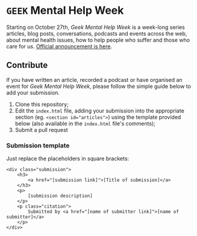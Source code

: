 # `GEEK` Mental Help Week

Starting on October 27th, _Geek Mental Help Week_ is a week-long series articles, blog posts, conversations, podcasts and events across the web, about mental health issues, how to help people who suffer and those who care for us. [Official announcement is here](http://www.stuffandnonsense.co.uk/blog/about/announcing-geek-mental-help-week).

## Contribute

If you have written an article, recorded a podcast or have organised an event for _Geek Mental Help Week_, please follow the simple guide below to add your submission.

1. Clone this repository;
2. Edit the `index.html` file, adding your submission into the appropriate section (eg. `<section id="articles">`) using the template provided below (also available in the `index.html` file's comments);
3. Submit a pull request

### Submission template

Just replace the placeholders in square brackets:

```
<div class="submission">
	<h3>
		<a href="[submission link]">[Title of submission]</a>
	</h3>
	<p>
		[submission description]
	</p>
	<p class="citation">
		Submitted by <a href="[name of submitter link]">[name of submitter]</a> 
	</p>
</div>
```
